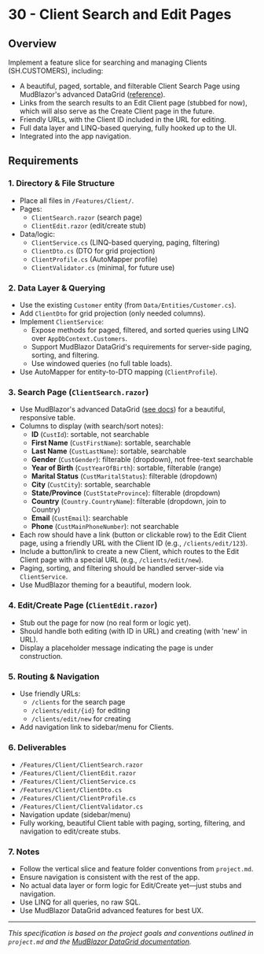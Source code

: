# 30 - Client Search and Edit Pages

## Overview
Implement a feature slice for searching and managing Clients (SH.CUSTOMERS), including:
- A beautiful, paged, sortable, and filterable Client Search Page using MudBlazor's advanced DataGrid ([reference](https://mudblazor.com/components/datagrid#advanced-data-grid)).
- Links from the search results to an Edit Client page (stubbed for now), which will also serve as the Create Client page in the future.
- Friendly URLs, with the Client ID included in the URL for editing.
- Full data layer and LINQ-based querying, fully hooked up to the UI.
- Integrated into the app navigation.

## Requirements

### 1. Directory & File Structure
- Place all files in `/Features/Client/`.
- Pages:
  - `ClientSearch.razor` (search page)
  - `ClientEdit.razor` (edit/create stub)
- Data/logic:
  - `ClientService.cs` (LINQ-based querying, paging, filtering)
  - `ClientDto.cs` (DTO for grid projection)
  - `ClientProfile.cs` (AutoMapper profile)
  - `ClientValidator.cs` (minimal, for future use)

### 2. Data Layer & Querying
- Use the existing `Customer` entity (from `Data/Entities/Customer.cs`).
- Add `ClientDto` for grid projection (only needed columns).
- Implement `ClientService`:
  - Expose methods for paged, filtered, and sorted queries using LINQ over `AppDbContext.Customers`.
  - Support MudBlazor DataGrid's requirements for server-side paging, sorting, and filtering.
  - Use windowed queries (no full table loads).
- Use AutoMapper for entity-to-DTO mapping (`ClientProfile`).

### 3. Search Page (`ClientSearch.razor`)
- Use MudBlazor's advanced DataGrid ([see docs](https://mudblazor.com/components/datagrid#advanced-data-grid)) for a beautiful, responsive table.
- Columns to display (with search/sort notes):
  - **ID** (`CustId`): sortable, not searchable
  - **First Name** (`CustFirstName`): sortable, searchable
  - **Last Name** (`CustLastName`): sortable, searchable
  - **Gender** (`CustGender`): filterable (dropdown), not free-text searchable
  - **Year of Birth** (`CustYearOfBirth`): sortable, filterable (range)
  - **Marital Status** (`CustMaritalStatus`): filterable (dropdown)
  - **City** (`CustCity`): sortable, searchable
  - **State/Province** (`CustStateProvince`): filterable (dropdown)
  - **Country** (`Country.CountryName`): filterable (dropdown, join to Country)
  - **Email** (`CustEmail`): searchable
  - **Phone** (`CustMainPhoneNumber`): not searchable
- Each row should have a link (button or clickable row) to the Edit Client page, using a friendly URL with the Client ID (e.g., `/clients/edit/123`).
- Include a button/link to create a new Client, which routes to the Edit Client page with a special URL (e.g., `/clients/edit/new`).
- Paging, sorting, and filtering should be handled server-side via `ClientService`.
- Use MudBlazor theming for a beautiful, modern look.

### 4. Edit/Create Page (`ClientEdit.razor`)
- Stub out the page for now (no real form or logic yet).
- Should handle both editing (with ID in URL) and creating (with 'new' in URL).
- Display a placeholder message indicating the page is under construction.

### 5. Routing & Navigation
- Use friendly URLs:
  - `/clients` for the search page
  - `/clients/edit/{id}` for editing
  - `/clients/edit/new` for creating
- Add navigation link to sidebar/menu for Clients.

### 6. Deliverables
- `/Features/Client/ClientSearch.razor`
- `/Features/Client/ClientEdit.razor`
- `/Features/Client/ClientService.cs`
- `/Features/Client/ClientDto.cs`
- `/Features/Client/ClientProfile.cs`
- `/Features/Client/ClientValidator.cs`
- Navigation update (sidebar/menu)
- Fully working, beautiful Client table with paging, sorting, filtering, and navigation to edit/create stubs.

### 7. Notes
- Follow the vertical slice and feature folder conventions from `project.md`.
- Ensure navigation is consistent with the rest of the app.
- No actual data layer or form logic for Edit/Create yet—just stubs and navigation.
- Use LINQ for all queries, no raw SQL.
- Use MudBlazor DataGrid advanced features for best UX.

---

*This specification is based on the project goals and conventions outlined in `project.md` and the [MudBlazor DataGrid documentation](https://mudblazor.com/components/datagrid#advanced-data-grid).* 